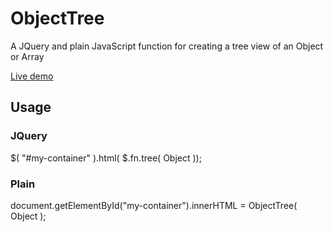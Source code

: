 # ObjectTree
A JQuery and plain JavaScript function for creating a tree view of an Object or Array

[Live demo](https://rawgit.com/alrek-consulting/ObjectTree/master/index.html)

## Usage

### JQuery
$( "#my-container" ).html( $.fn.tree( Object ));

### Plain
document.getElementById("my-container").innerHTML = ObjectTree( Object );
